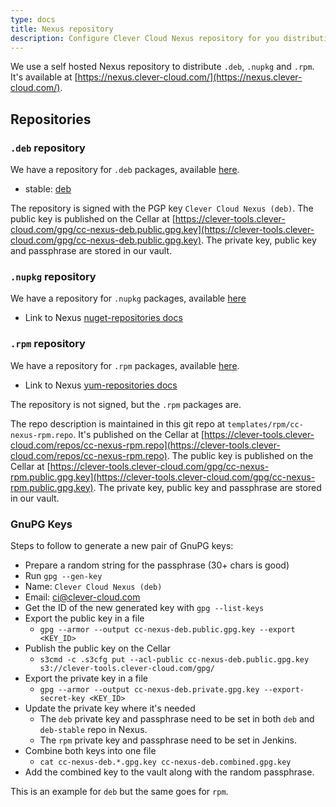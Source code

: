 ```yaml
---
type: docs
title: Nexus repository
description: Configure Clever Cloud Nexus repository for you distribution
---
```


We use a self hosted Nexus repository to distribute `.deb`, `.nupkg` and `.rpm`. It's available at [https://nexus.clever-cloud.com/](https://nexus.clever-cloud.com/).

## Repositories

### `.deb` repository

We have a repository for `.deb` packages, available [here](https://nexus.clever-cloud.com/#browse/browse:deb).

* stable: [deb](https://nexus.clever-cloud.com/#browse/browse:deb)

The repository is signed with the PGP key `Clever Cloud Nexus (deb)`. The public key is published on the Cellar at [https://clever-tools.clever-cloud.com/gpg/cc-nexus-deb.public.gpg.key](https://clever-tools.clever-cloud.com/gpg/cc-nexus-deb.public.gpg.key). The private key, public key and passphrase are stored in our vault.

### `.nupkg` repository

We have a repository for `.nupkg` packages, available [here](https://nexus.clever-cloud.com/#browse/browse:nupkg)

* Link to Nexus [nuget-repositories docs](https://help.sonatype.com/en/nuget-repositories.html)

### `.rpm` repository

We have a repository for `.rpm` packages, available [here](https://nexus.clever-cloud.com/#browse/browse:rpm).

* Link to Nexus [yum-repositories docs](https://help.sonatype.com/en/yum-repositories.html)

The repository is not signed, but the `.rpm` packages are.

The repo description is maintained in this git repo at `templates/rpm/cc-nexus-rpm.repo`. It's published on the Cellar at [https://clever-tools.clever-cloud.com/repos/cc-nexus-rpm.repo](https://clever-tools.clever-cloud.com/repos/cc-nexus-rpm.repo). The public key is published on the Cellar at [https://clever-tools.clever-cloud.com/gpg/cc-nexus-rpm.public.gpg.key](https://clever-tools.clever-cloud.com/gpg/cc-nexus-rpm.public.gpg.key). The private key, public key and passphrase are stored in our vault.

### GnuPG Keys

Steps to follow to generate a new pair of GnuPG keys:

* Prepare a random string for the passphrase (30+ chars is good)
* Run `gpg --gen-key`
* Name: `Clever Cloud Nexus (deb)`
* Email: ci@clever-cloud.com
* Get the ID of the new generated key with `gpg --list-keys`
* Export the public key in a file
  * `gpg --armor --output cc-nexus-deb.public.gpg.key --export <KEY_ID>`
* Publish the public key on the Cellar
  * `s3cmd -c .s3cfg put --acl-public cc-nexus-deb.public.gpg.key s3://clever-tools.clever-cloud.com/gpg/`
* Export the private key in a file
  * `gpg --armor --output cc-nexus-deb.private.gpg.key --export-secret-key <KEY_ID>`
* Update the private key where it's needed
  * The `deb` private key and passphrase need to be set in both `deb` and `deb-stable` repo in Nexus.
  * The `rpm` private key and passphrase need to be set in Jenkins.
* Combine both keys into one file
  * `cat cc-nexus-deb.*.gpg.key cc-nexus-deb.combined.gpg.key`
* Add the combined key to the vault along with the random passphrase.

This is an example for `deb` but the same goes for `rpm`.

